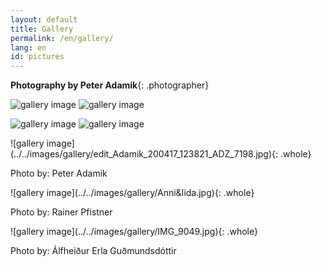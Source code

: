 ```yaml
---
layout: default
title: Gallery
permalink: /en/gallery/
lang: en
id: pictures
---
```


__Photography by Peter Adamik__{: .photographer}


<div class="row gal" markdown="1">

![gallery image](../../images/gallery/edit_Adamik_200417_122944_ADS_0700.jpg)
![gallery image](../../images/gallery/edit_Adamik_200417_123540_ADS_0720.jpg)

<div class="row gal" markdown="1">

![gallery image](../../images/gallery/edit_Adamik_200417_124306_ADS_0788-2.jpg)
![gallery image](../../images/gallery/edit_Adamik_200417_124317_ADS_0795.jpg)

<div class="captionbox"  markdown="1">
![gallery image](../../images/gallery/edit_Adamik_200417_123821_ADZ_7198.jpg){: .whole}

<p class="caption">Photo by: Peter Adamik</p>

<div class="captionbox"  markdown="1">
![gallery image](../../images/gallery/Anni&Iida.jpg){: .whole}

<p class="caption">Photo by: Rainer Pfistner</p>

<div class="captionbox"  markdown="1">
![gallery image](../../images/gallery/IMG_9049.jpg){: .whole}

<p class="caption">Photo by: Álfheiður Erla Guðmundsdóttir</p>

</div>
